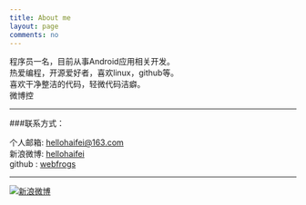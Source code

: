 ```yaml
---
title: About me
layout: page
comments: no
---
```


程序员一名，目前从事Android应用相关开发。	
热爱编程，开源爱好者，喜欢linux，github等。		
喜欢干净整洁的代码，轻微代码洁癖。  	
微博控

----

###联系方式：        

个人邮箱: [hellohaifei@163.com](mailto:hellohaifei@163.com)     
新浪微博: [hellohaifei](http://weibo.com/hellohaifei)	    
github : [webfrogs](https://github.com/hellohaifei)        


----


[![新浪微博](http://service.t.sina.com.cn/widget/qmd/hellohaifei/f78fbcd2/1.png)](http://weibo.com/u/1713195262?s=6uyXnP)
